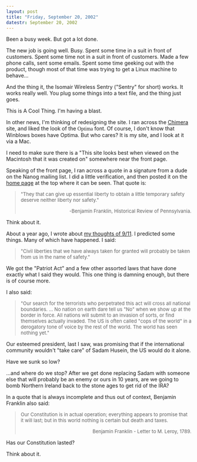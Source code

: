 ```yaml
---
layout: post
title: "Friday, September 20, 2002"
datestr: September 20, 2002
---
```


Been a busy week. But got a lot done.

The new job is going well. Busy. Spent some time in a suit in front of customers.
Spent some time not in a suit in front of customers. Made a few phone calls,
sent some emails. Spent some time geeking out with the product, though most
of that time was trying to get a Linux machine to behave...

And the thing it, the Isomair Wireless Sentry (&quot;Sentry&quot; for short)
works. It works really well. You plug some things into a text file, and the
thing just goes.

This is A Cool Thing. I'm having a blast.

In other news, I'm thinking of redesigning the site. I ran across the <a href="http://www.mozilla.org/projects/chimera/">Chimera</a>
site, and liked the look of the <font face="Optima, Palatino, Times, serif">Optima</font>
font. Of course, I don't know that Winblows boxes have Optima. But who cares?
It is my site, and I look at it via a Mac.

I need to make sure there is a &quot;This site looks best when viewed on the
Macintosh that it was created on&quot; somewhere near the front page.

Speaking of the front page, I ran across a quote in a signature from a dude
on the Nanog mailing list. I did a little verification, and then posted it on
the <a href="http://www.munged.org/">home page</a> at the top where it can be
seen. That quote is:
<blockquote>
<font size="-1">"They that can give up essential liberty to obtain a little
temporary safety deserve neither liberty nor safety."</font>
<p align="right"><font size="-1">-Benjamin Franklin, Historical Review of Pennsylvania.</font>
</blockquote>

Think about it.

About a year ago, I wrote about <a href="../imho/after911.html">my thoughts
of 9/11</a>. I predicted some things. Many of which have happened. I said:
<blockquote>
<font size="-1">&quot;Civil liberties that we have always taken for granted
will probably be taken from us in the name of safety.&quot;</font>
</blockquote>

We got the &quot;Patriot Act&quot; and a few other assorted laws that have
done exactly what I said they would. This one thing is damning enough, but there
is of course more.

I also said:
<blockquote>
<font size="-1">&quot;Our search for the terrorists who perpetrated this
act will cross all national boundaries. ... No nation on earth dare tell us
&quot;No&quot; when we show up at the border in force. All nations will submit
to an invasion of sorts, or find themselves actually invaded. The US is often
called &quot;cops of the world&quot; in a derogatory tone of voice by the
rest of the world. The world has seen nothing yet.&quot;</font>
</blockquote>

Our esteemed president, last I saw, was promising that if the international
community wouldn't &quot;take care&quot; of Sadam Husein, the US would do it
alone.

Have we sunk so low?

...and where do we stop? After we get done replacing Sadam with someone else
that will probably be an enemy or ours in 10 years, are we going to bomb Northern
Ireland back to the stone ages to get rid of the IRA?

In a quote that is always incomplete and thus out of context, Benjamin Franklin
also said:
<blockquote>
<font size="-1">Our Constitution is in actual operation; everything appears
to promise that it will last; but in this world nothing is certain but death
and taxes.</font>
<p align="right"><font size="-1">Benjamin Franklin - Letter to M. Leroy, 1789.</font>
</blockquote>
<p align="left">Has our Constitution lasted?
<p align="left">Think about it.


